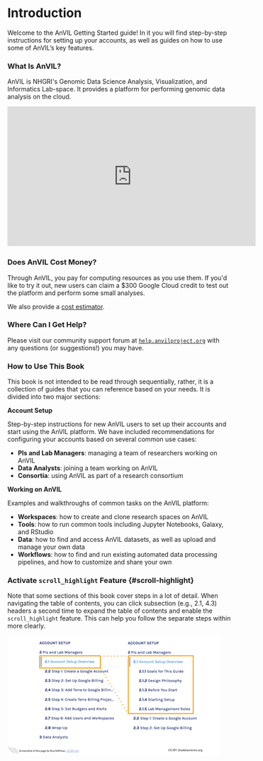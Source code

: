 # Introduction 

Welcome to the AnVIL Getting Started guide!  In it you will find step-by-step instructions for setting up your accounts, as well as guides on how to use some of AnVIL’s key features.

### What Is AnVIL?

AnVIL is NHGRI's Genomic Data Science Analysis, Visualization, and Informatics Lab-space.  It provides a platform for performing genomic data analysis on the cloud.

<iframe width="560" height="315" src="https://www.youtube.com/embed/XC5qzj-yZb8" title="YouTube video player" frameborder="0" allow="accelerometer; autoplay; clipboard-write; encrypted-media; gyroscope; picture-in-picture" allowfullscreen></iframe>

### Does AnVIL Cost Money?

Through AnVIL, you pay for computing resources as you use them.  If you'd like to try it out, new users can claim a $300 Google Cloud credit to test out the platform and perform some small analyses.

We also provide a [cost estimator](budget-templates.html#types-of-costs).

### Where Can I Get Help?

Please visit our community support forum at [`help.anvilproject.org`](https://help.anvilproject.org) with any questions (or suggestions!) you may have.

### How to Use This Book

This book is not intended to be read through sequentially, rather, it is a collection of guides that you can reference based on your needs.  It is divided into two major sections:

**Account Setup**

Step-by-step instructions for new AnVIL users to set up their accounts and start using the AnVIL platform.  We have included recommendations for configuring your accounts based on several common use cases:

- **PIs and Lab Managers**: managing a team of researchers working on AnVIL
- **Data Analysts**: joining a team working on AnVIL
- **Consortia**: using AnVIL as part of a research consortium

**Working on AnVIL**

Examples and walkthroughs of common tasks on the AnVIL platform:

- **Workspaces**: how to create and clone research spaces on AnVIL
- **Tools**: how to run common tools including Jupyter Notebooks, Galaxy, and RStudio
- **Data**: how to find and access AnVIL datasets, as well as upload and manage your own data
- **Workflows**: how to find and run existing automated data processing pipelines, and how to customize and share your own

### Activate `scroll_highlight` Feature {#scroll-highlight}

Note that some sections of this book cover steps in a lot of detail. When navigating the table of contents, you can click subsection (e.g., 2.1, 4.3) headers a second time to expand the table of contents and enable the `scroll_highlight` feature. This can help you follow the separate steps within more clearly.

<img src="01-intro_files/figure-html//1kGxHkP0JVPNF1kla5XEqaIt1yz9s4ZbgzJ2zfL7GmTE_gde0d2ef5f6_0_1.png" alt="Double-clicking on the H2 headers (for example, 2.1) will expand the contents for view using the 'scroll_highlight' feature." width="480" />

